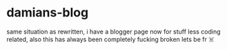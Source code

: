 # damians-blog
same situation as rewritten, i have a blogger page now for stuff less coding related, also this has always been completely fucking broken lets be fr ☠️

